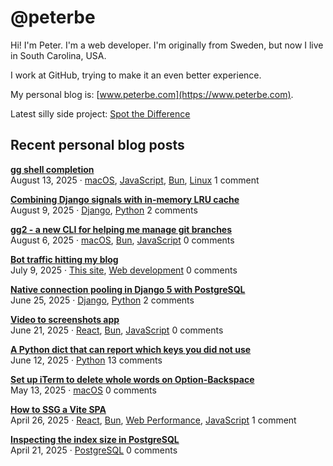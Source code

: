 # @peterbe

Hi! I'm Peter. I'm a web developer. I'm originally from Sweden, but now I live in South Carolina, USA.

I work at GitHub, trying to make it an even better experience.

My personal blog is: [www.peterbe.com](https://www.peterbe.com).

Latest silly side project: [Spot the Difference](https://spot-the-difference.peterbe.com)

## Recent personal blog posts

<!-- blog posts -->
[**gg shell completion**](https://www.peterbe.com/plog/gg-shell-completion)<br>
August 13, 2025 &middot; [macOS](https://www.peterbe.com/oc-macOS), [JavaScript](https://www.peterbe.com/oc-JavaScript), [Bun](https://www.peterbe.com/oc-Bun), [Linux](https://www.peterbe.com/oc-Linux) 1 comment

[**Combining Django signals with in-memory LRU cache**](https://www.peterbe.com/plog/combining-django-signals-with-in-memory-lru-cache)<br>
August 9, 2025 &middot; [Django](https://www.peterbe.com/oc-Django), [Python](https://www.peterbe.com/oc-Python) 2 comments

[**gg2 - a new CLI for helping me manage git branches**](https://www.peterbe.com/plog/gg2-initial)<br>
August 6, 2025 &middot; [macOS](https://www.peterbe.com/oc-macOS), [Bun](https://www.peterbe.com/oc-Bun), [JavaScript](https://www.peterbe.com/oc-JavaScript) 0 comments

[**Bot traffic hitting my blog**](https://www.peterbe.com/plog/bot-traffic-hitting-my-blog)<br>
July 9, 2025 &middot; [This site](https://www.peterbe.com/oc-This+site), [Web development](https://www.peterbe.com/oc-Web+development) 0 comments

[**Native connection pooling in Django 5 with PostgreSQL**](https://www.peterbe.com/plog/native-connection-pooling-django-5-pg)<br>
June 25, 2025 &middot; [Django](https://www.peterbe.com/oc-Django), [Python](https://www.peterbe.com/oc-Python) 2 comments

[**Video to screenshots app**](https://www.peterbe.com/plog/video-to-screenshots-app)<br>
June 21, 2025 &middot; [React](https://www.peterbe.com/oc-React), [Bun](https://www.peterbe.com/oc-Bun), [JavaScript](https://www.peterbe.com/oc-JavaScript) 0 comments

[**A Python dict that can report which keys you did not use**](https://www.peterbe.com/plog/a-python-dict-that-can-report-which-keys-you-did-not-use)<br>
June 12, 2025 &middot; [Python](https://www.peterbe.com/oc-Python) 13 comments

[**Set up iTerm to delete whole words on Option-Backspace**](https://www.peterbe.com/plog/iterm-to-delete-whole-words-option-backspace)<br>
May 13, 2025 &middot; [macOS](https://www.peterbe.com/oc-macOS) 0 comments

[**How to SSG a Vite SPA**](https://www.peterbe.com/plog/ssg-vite-spa)<br>
April 26, 2025 &middot; [React](https://www.peterbe.com/oc-React), [Bun](https://www.peterbe.com/oc-Bun), [Web Performance](https://www.peterbe.com/oc-Web+Performance), [JavaScript](https://www.peterbe.com/oc-JavaScript) 1 comment

[**Inspecting the index size in PostgreSQL**](https://www.peterbe.com/plog/index-size-postgresql)<br>
April 21, 2025 &middot; [PostgreSQL](https://www.peterbe.com/oc-PostgreSQL) 0 comments
<!-- /blog posts -->
